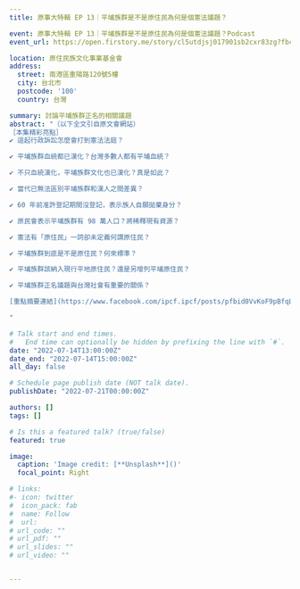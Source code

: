 ```yaml
---
title: 原事大特輯 EP 13｜平埔族群是不是原住民為何是個憲法議題？

event: 原事大特輯 EP 13｜平埔族群是不是原住民為何是個憲法議題？Podcast
event_url: https://open.firstory.me/story/cl5utdjsj017901sb2cxr83zg?fbclid=IwAR2g2VanDjyhSDKi-vhhH3Uo2_O3cDMxTuvL45z-Kr3M2IsJB-q-9eHfK60

location: 原住民族文化事業基金會
address:
  street: 南港區重陽路120號5樓
  city: 台北市
  postcode: '100'
  country: 台灣

summary: 討論平埔族群正名的相關議題
abstract: "（以下全文引自原文會網站）
［本集精彩亮點］
✔ 這起行政訴訟怎麼會打到憲法法庭？

✔ 平埔族群血統都已漢化？台灣多數人都有平埔血統？

✔ 不只血統漢化，平埔族群文化也已漢化？真是如此？

✔ 當代已無法區別平埔族群和漢人之間差異？

✔ 60 年前准許登記期間沒登記，表示族人自願拋棄身分？

✔ 原民會表示平埔族群有 98 萬人口？將稀釋現有資源？

✔ 憲法有「原住民」一詞卻未定義何謂原住民？

✔ 平埔族群到底是不是原住民？何來標準？

✔ 平埔族群該納入現行平地原住民？還是另增列平埔原住民？

✔ 平埔族群正名議題與台灣社會有重要的關係？

[重點摘要連結](https://www.facebook.com/ipcf.ipcf/posts/pfbid0VvKoF9pBfqL9pdFZWosQA8eyBubjacRwEpCAnxAjzUpwriFNGYjU16d4DXRrTQtjl)

"

# Talk start and end times.
#   End time can optionally be hidden by prefixing the line with `#`.
date: "2022-07-14T13:00:00Z"
date_end: "2022-07-14T15:00:00Z"
all_day: false

# Schedule page publish date (NOT talk date).
publishDate: "2022-07-21T00:00:00Z"

authors: []
tags: []

# Is this a featured talk? (true/false)
featured: true

image:
  caption: 'Image credit: [**Unsplash**]()'
  focal_point: Right

# links:
#- icon: twitter
#  icon_pack: fab
#  name: Follow
#  url: 
# url_code: ""
# url_pdf: ""
# url_slides: ""
# url_video: ""


---
```


